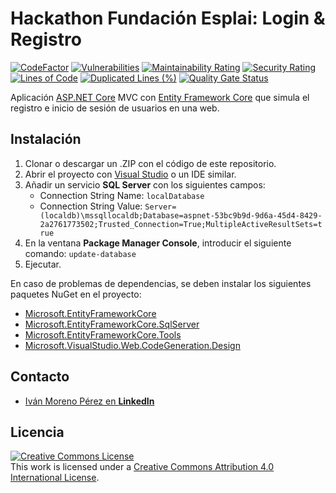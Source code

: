 # Hackathon Fundación Esplai: Login & Registro

[![CodeFactor](https://www.codefactor.io/repository/github/ivan-moreno/hackathon-login-app/badge/master)](https://www.codefactor.io/repository/github/ivan-moreno/hackathon-login-app/overview/master)
[![Vulnerabilities](https://sonarcloud.io/api/project_badges/measure?project=ivan-moreno_hackathon-login-app&metric=vulnerabilities)](https://sonarcloud.io/summary/new_code?id=ivan-moreno_hackathon-login-app)
[![Maintainability Rating](https://sonarcloud.io/api/project_badges/measure?project=ivan-moreno_hackathon-login-app&metric=sqale_rating)](https://sonarcloud.io/summary/new_code?id=ivan-moreno_hackathon-login-app)
[![Security Rating](https://sonarcloud.io/api/project_badges/measure?project=ivan-moreno_hackathon-login-app&metric=security_rating)](https://sonarcloud.io/summary/new_code?id=ivan-moreno_hackathon-login-app)
[![Lines of Code](https://sonarcloud.io/api/project_badges/measure?project=ivan-moreno_hackathon-login-app&metric=ncloc)](https://sonarcloud.io/summary/new_code?id=ivan-moreno_hackathon-login-app)
[![Duplicated Lines (%)](https://sonarcloud.io/api/project_badges/measure?project=ivan-moreno_hackathon-login-app&metric=duplicated_lines_density)](https://sonarcloud.io/summary/new_code?id=ivan-moreno_hackathon-login-app)
[![Quality Gate Status](https://sonarcloud.io/api/project_badges/measure?project=ivan-moreno_hackathon-login-app&metric=alert_status)](https://sonarcloud.io/summary/new_code?id=ivan-moreno_hackathon-login-app)


Aplicación [ASP.NET Core](https://dotnet.microsoft.com/en-us/learn/aspnet/what-is-aspnet-core) MVC con [Entity Framework Core](https://learn.microsoft.com/en-us/ef/core) que simula el registro e inicio de sesión de usuarios en una web.

## Instalación

1. Clonar o descargar un .ZIP con el código de este repositorio.
2. Abrir el proyecto con [Visual Studio](https://visualstudio.microsoft.com) o un IDE similar.
3. Añadir un servicio **SQL Server** con los siguientes campos:
    - Connection String Name: `localDatabase`
    - Connection String Value: `Server=(localdb)\mssqllocaldb;Database=aspnet-53bc9b9d-9d6a-45d4-8429-2a2761773502;Trusted_Connection=True;MultipleActiveResultSets=true`
4. En la ventana **Package Manager Console**, introducir el siguiente comando: `update-database`
5. Ejecutar.

En caso de problemas de dependencias, se deben instalar los siguientes paquetes NuGet en el proyecto:
- [Microsoft.EntityFrameworkCore](https://www.nuget.org/packages/Microsoft.EntityFrameworkCore/7.0.5?_src=template)
- [Microsoft.EntityFrameworkCore.SqlServer](https://www.nuget.org/packages/Microsoft.EntityFrameworkCore.SqlServer/7.0.5?_src=template)
- [Microsoft.EntityFrameworkCore.Tools](https://www.nuget.org/packages/Microsoft.EntityFrameworkCore.Tools/7.0.5?_src=template)
- [Microsoft.VisualStudio.Web.CodeGeneration.Design](https://www.nuget.org/packages/Microsoft.VisualStudio.Web.CodeGeneration.Design/7.0.6?_src=template)

## Contacto

- [Iván Moreno Pérez en **LinkedIn**](https://www.linkedin.com/in/iv%C3%A1n-moreno-p%C3%A9rez)

## Licencia

<a rel="license" href="http://creativecommons.org/licenses/by/4.0/"><img alt="Creative Commons License" style="border-width:0" src="https://i.creativecommons.org/l/by/4.0/88x31.png" /></a><br />This work is licensed under a <a rel="license" href="http://creativecommons.org/licenses/by/4.0/">Creative Commons Attribution 4.0 International License</a>.
